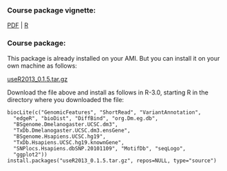 
### Course package vignette:

[PDF](Bioconductor-tutorial.pdf) | [R](Bioconductor-tutorial.R)



### Course package:

This package is already installed on your AMI. But you can install
it on your own machine as follows:

[useR2013_0.1.5.tar.gz](useR2013_0.1.5.tar.gz)

Download the file above and install as follows in R-3.0,
starting R in the directory where you downloaded the file:

    biocLite(c("GenomicFeatures", "ShortRead", "VariantAnnotation",
      "edgeR", "bioDist", "DiffBind", "org.Dm.eg.db",
      "BSgenome.Dmelanogaster.UCSC.dm3",
      "TxDb.Dmelanogaster.UCSC.dm3.ensGene",
      "BSgenome.Hsapiens.UCSC.hg19",
      "TxDb.Hsapiens.UCSC.hg19.knownGene",
      "SNPlocs.Hsapiens.dbSNP.20101109", "MotifDb", "seqLogo",
      "ggplot2"))
    install.packages("useR2013_0.1.5.tar.gz", repos=NULL, type="source")
